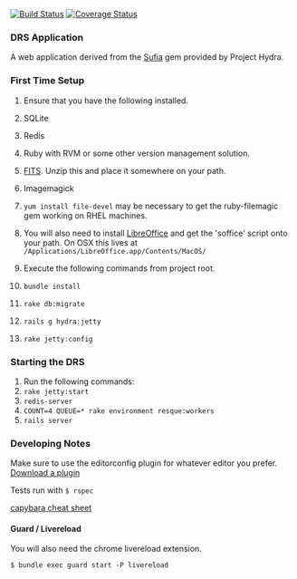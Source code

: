 [![Build Status](https://travis-ci.org/NEU-Libraries/cerberus.svg?branch=develop)](https://travis-ci.org/NEU-Libraries/cerberus)
[![Coverage Status](https://img.shields.io/coveralls/NEU-Libraries/cerberus.svg)](https://coveralls.io/r/NEU-Libraries/cerberus?branch=develop)

### DRS Application

A web application derived from the [Sufia](http://github.com/projecthydra/sufia) gem provided by Project Hydra.

### First Time Setup

1.  Ensure that you have the following installed.
  1.  SQLite
  2.  Redis
  3.  Ruby with RVM or some other version management solution.
  4.  [FITS](http://code.google.com/p/fits/downloads/list).  Unzip this and place it somewhere on your path.
  5.  Imagemagick
  6.  `yum install file-devel` may be necessary to get the ruby-filemagic gem working on RHEL machines.
  7.  You will also need to install [LibreOffice](www.libreoffice.org/download) and get the 'soffice' script onto your path.  On OSX this lives at `/Applications/LibreOffice.app/Contents/MacOS/`

2.  Execute the following commands from project root.
  1.  `bundle install`
  2.  `rake db:migrate`
  3.  `rails g hydra:jetty`
  4.  `rake jetty:config`


### Starting the DRS

1.  Run the following commands:
  1.  `rake jetty:start`
  2.  `redis-server`
  3.  `COUNT=4 QUEUE=* rake environment resque:workers`
  4.  `rails server`


### Developing Notes

Make sure to use the editorconfig plugin for whatever editor you prefer. [Download a plugin](http://editorconfig.org/#download)


Tests run with `$ rspec`

[capybara cheat sheet](https://gist.github.com/zhengjia/428105)

#### Guard / Livereload

You will also need the chrome livereload extension.

`$ bundle exec guard start -P livereload`
